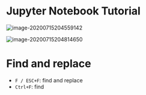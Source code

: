 # Jupyter Notebook Tutorial

![image-20200715204559142](/home/lemon/Workspace/myCheatSheet/pic/image-20200715204559142.png)

![image-20200715204814650](/home/lemon/Workspace/myCheatSheet/pic/image-20200715204559132.png)
# Find and replace
- `F / ESC+F`: find and replace
- `Ctrl+F`: find
